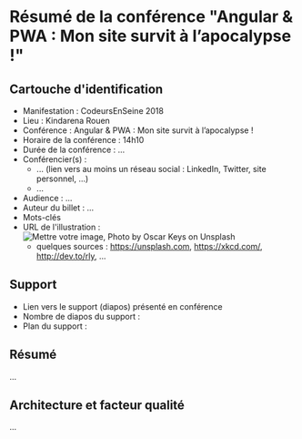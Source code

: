 # Résumé de la conférence "Angular & PWA : Mon site survit à l’apocalypse !"

## Cartouche d'identification

 - Manifestation : CodeursEnSeine 2018
 - Lieu : Kindarena Rouen
 - Conférence : Angular & PWA : Mon site survit à l’apocalypse !
 - Horaire de la conférence : 14h10
 - Durée de la conférence : ...
 - Conférencier(s) :
   - ... (lien vers au moins un réseau social : LinkedIn, Twitter, site personnel, ...)
   - ...
 - Audience : ...
 - Auteur du billet : ...
 - Mots-clés
 - URL de l'illustration : ![Mettre votre image, Photo by Oscar Keys on Unsplash](oscar-keys-58399-unsplash.jpg)
   - quelques sources : https://unsplash.com, https://xkcd.com/, http://dev.to/rly, ...

## Support
 - Lien vers le support (diapos) présenté en conférence
 - Nombre de diapos du support :
 - Plan du support :

## Résumé
...

## Architecture et facteur qualité
...

